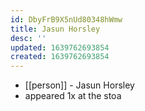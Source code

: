 ```yaml
---
id: DbyFrB9X5nUd80348hWmw
title: Jasun Horsley
desc: ''
updated: 1639762693854
created: 1639762693854
---
```



- [[person]] - Jasun Horsley
- appeared 1x at the stoa
